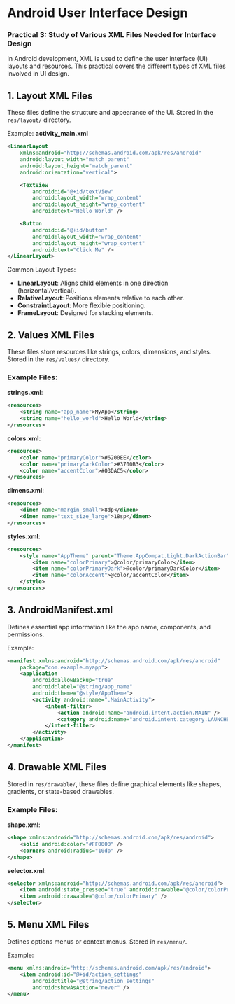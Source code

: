 
# Android User Interface Design

### Practical 3: Study of Various XML Files Needed for Interface Design

In Android development, XML is used to define the user interface (UI) layouts and resources. This practical covers the different types of XML files involved in UI design.

## 1. **Layout XML Files**

These files define the structure and appearance of the UI. Stored in the `res/layout/` directory.

Example: **activity_main.xml**
```xml
<LinearLayout
    xmlns:android="http://schemas.android.com/apk/res/android"
    android:layout_width="match_parent"
    android:layout_height="match_parent"
    android:orientation="vertical">

    <TextView
        android:id="@+id/textView"
        android:layout_width="wrap_content"
        android:layout_height="wrap_content"
        android:text="Hello World" />

    <Button
        android:id="@+id/button"
        android:layout_width="wrap_content"
        android:layout_height="wrap_content"
        android:text="Click Me" />
</LinearLayout>
```

Common Layout Types:
- **LinearLayout**: Aligns child elements in one direction (horizontal/vertical).
- **RelativeLayout**: Positions elements relative to each other.
- **ConstraintLayout**: More flexible positioning.
- **FrameLayout**: Designed for stacking elements.

## 2. **Values XML Files**

These files store resources like strings, colors, dimensions, and styles. Stored in the `res/values/` directory.

### Example Files:

**strings.xml**:
```xml
<resources>
    <string name="app_name">MyApp</string>
    <string name="hello_world">Hello World</string>
</resources>
```

**colors.xml**:
```xml
<resources>
    <color name="primaryColor">#6200EE</color>
    <color name="primaryDarkColor">#3700B3</color>
    <color name="accentColor">#03DAC5</color>
</resources>
```

**dimens.xml**:
```xml
<resources>
    <dimen name="margin_small">8dp</dimen>
    <dimen name="text_size_large">18sp</dimen>
</resources>
```

**styles.xml**:
```xml
<resources>
    <style name="AppTheme" parent="Theme.AppCompat.Light.DarkActionBar">
        <item name="colorPrimary">@color/primaryColor</item>
        <item name="colorPrimaryDark">@color/primaryDarkColor</item>
        <item name="colorAccent">@color/accentColor</item>
    </style>
</resources>
```

## 3. **AndroidManifest.xml**

Defines essential app information like the app name, components, and permissions.

Example:
```xml
<manifest xmlns:android="http://schemas.android.com/apk/res/android"
    package="com.example.myapp">
    <application
        android:allowBackup="true"
        android:label="@string/app_name"
        android:theme="@style/AppTheme">
        <activity android:name=".MainActivity">
            <intent-filter>
                <action android:name="android.intent.action.MAIN" />
                <category android:name="android.intent.category.LAUNCHER" />
            </intent-filter>
        </activity>
    </application>
</manifest>
```

## 4. **Drawable XML Files**

Stored in `res/drawable/`, these files define graphical elements like shapes, gradients, or state-based drawables.

### Example Files:

**shape.xml**:
```xml
<shape xmlns:android="http://schemas.android.com/apk/res/android">
    <solid android:color="#FF0000" />
    <corners android:radius="10dp" />
</shape>
```

**selector.xml**:
```xml
<selector xmlns:android="http://schemas.android.com/apk/res/android">
    <item android:state_pressed="true" android:drawable="@color/colorPrimaryDark" />
    <item android:drawable="@color/colorPrimary" />
</selector>
```

## 5. **Menu XML Files**

Defines options menus or context menus. Stored in `res/menu/`.

Example:
```xml
<menu xmlns:android="http://schemas.android.com/apk/res/android">
    <item android:id="@+id/action_settings"
        android:title="@string/action_settings"
        android:showAsAction="never" />
</menu>
```
